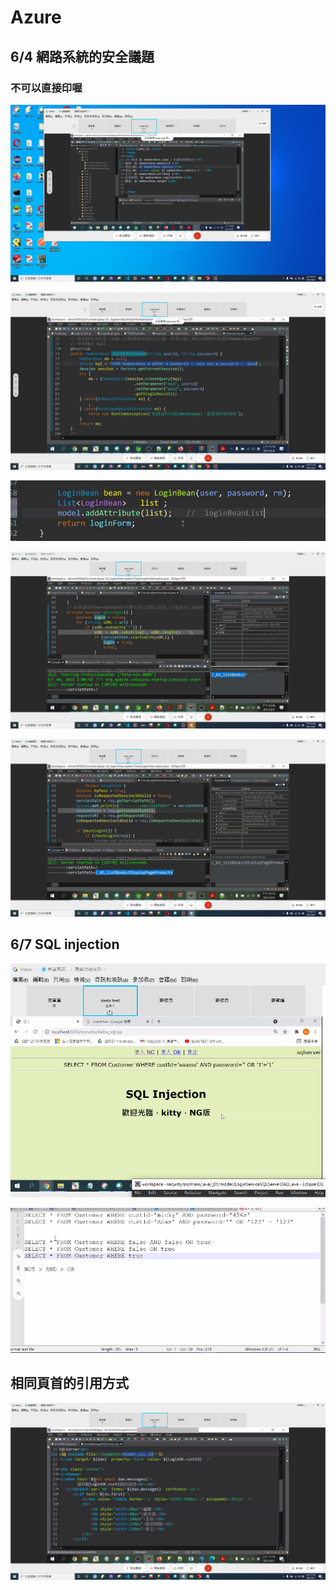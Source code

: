 # Azure

## 6/4 網路系統的安全議題

### 不可以直接印喔

![](.gitbook/assets/image%20%28220%29.png)

![](.gitbook/assets/image%20%28218%29.png)

![](.gitbook/assets/image%20%28219%29.png)

![](.gitbook/assets/image%20%28221%29.png)

![](.gitbook/assets/image%20%28217%29.png)

## 6/7 SQL injection

![](.gitbook/assets/image%20%28224%29.png)

![](.gitbook/assets/image%20%28222%29.png)

## 相同頁首的引用方式

![](.gitbook/assets/image%20%28223%29.png)

